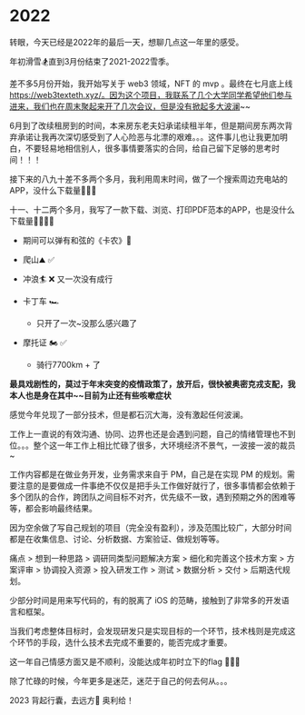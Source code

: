 # 2022

转眼，今天已经是2022年的最后一天，想聊几点这一年里的感受。

年初滑雪🏂直到3月份结束了2021-2022雪季。

差不多5月份开始，我开始写关于 web3 领域，NFT 的 mvp 。最终在七月底上线 https://web3texteth.xyz/。因为这个项目，我联系了几个大学同学希望他们参与进来，我们也在周末聚起来开了几次会议，但是没有掀起多大波澜~~

6月到了改续租房到的时间，本来房东老夫妇承诺续租半年，但是期间房东两次背弃承诺让我再次深切感受到了人心险恶与北漂的艰难。。。这件事儿也让我更加明白，不要轻易地相信别人，很多事情要落实的合同，给自己留下足够的思考时间！！！

接下来的八九十差不多两个多月，我利用周末时间，做了一个搜索周边充电站的APP，没什么下载量🤷🏻‍♀️

十一、十二两个多月，我写了一款下载、浏览、打印PDF范本的APP，也是没什么下载量🤷🏻‍♀️😂

- 期间可以弹有和弦的《卡农》🎹

- 爬山⛰ ✅
- 冲浪🏄 ❌ 又一次没有成行
- 卡丁车 🏎 
  - 只开了一次~没那么感兴趣了 

- 摩托证 🏍  ✅
  - 骑行7700km + 了




**最具戏剧性的，莫过于年末突变的疫情政策了，放开后，很快被奥密克戎支配，我本人也是身在其中~~目前为止还有些咳嗽症状**

感觉今年兑现了一部分技术，但是都石沉大海，没有激起任何波澜。

工作上一直说的有效沟通、协同、边界也还是会遇到问题，自己的情绪管理也不到位。。。整个这一年工作上相比忙碌了很多，大环境经济不景气，一波接一波的裁员~

工作内容都是在做业务开发，业务需求来自于 PM，自己是在实现 PM 的规划。需要注意的是要做成一件事绝不仅仅是把手头工作做好就行了，很多事情都会依赖于多个团队的合作，跨团队之间目标不对齐，优先级不一致，遇到预期之外的困难等等，都会影响最终结果。

因为空余做了写自己规划的项目（完全没有盈利），涉及范围比较广，大部分时间都是在收集信息、讨论、分析数据、方案验证、做规划等等。

痛点 > 想到一种思路 > 调研同类型问题解决方案 > 细化和完善这个技术方案 > 方案评审 > 协调投入资源 >  投入研发工作 > 测试 > 数据分析 > 交付 > 后期迭代规划。

少部分时间是用来写代码的，有的脱离了 iOS 的范畴，接触到了非常多的开发语言和框架。

当我们考虑整体目标时，会发现研发只是实现目标的一个环节，技术栈则是完成这个环节的手段，选什么技术去完成不重要的，能否完成才重要。

这一年自己情感方面又是不顺利，没能达成年初时立下的flag 🤦🏻‍♀️

除了忙碌的时候，今年更多是迷茫，迷茫于自己的何去何从。。。

2023 背起行囊，去远方🌹 奥利给！